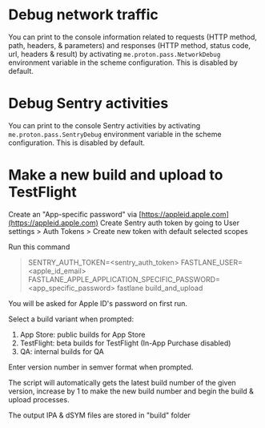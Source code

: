 # Debug network traffic
You can print to the console information related to requests (HTTP method, path, headers, & parameters) and responses (HTTP method, status code, url, headers & result) by activating `me.proton.pass.NetworkDebug` environment variable in the scheme configuration. This is disabled by default.

# Debug Sentry activities
You can print to the console Sentry activities by activating `me.proton.pass.SentryDebug` environment variable in the scheme configuration. This is disabled by default.

# Make a new build and upload to TestFlight
Create an "App-specific password" via [https://appleid.apple.com](https://appleid.apple.com)
Create Sentry auth token by going to User settings > Auth Tokens > Create new token with default selected scopes

Run this command

> SENTRY_AUTH_TOKEN=<sentry_auth_token> FASTLANE_USER=<apple_id_email> FASTLANE_APPLE_APPLICATION_SPECIFIC_PASSWORD=<app_specific_password> fastlane build_and_upload

You will be asked for Apple ID's password on first run.

Select a build variant when prompted:
1. App Store: public builds for App Store
2. TestFlight: beta builds for TestFlight (In-App Purchase disabled)
3. QA: internal builds for QA

Enter version number in semver format when prompted.

The script will automatically gets the latest build number of the given version, increase by 1 to make the new build number and begin the build & upload processes.

The output IPA & dSYM files are stored in "build" folder